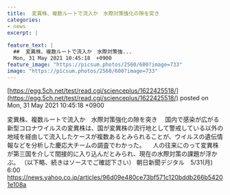 ```yaml
---
title:  変異株、複数ルートで流入か　水際対策強化の隙を突き  
categories:
- news
excerpt: |
  
feature_text: |
  ##  変異株、複数ルートで流入か　水際対策強...
  Mon, 31 May 2021 10:45:18  +0900
feature_image: "https://picsum.photos/2560/600?image=733"
image: "https://picsum.photos/2560/600?image=733"
---
```


[https://egg.5ch.net/test/read.cgi/scienceplus/1622425518/](https://egg.5ch.net/test/read.cgi/scienceplus/1622425518/)
posted on Mon, 31 May 2021 10:45:18  +0900

<!--more-->

変異株、複数ルートで流入か　水際対策強化の隙を突き 　国内で感染が広がる新型コロナウイルスの変異株は、国が変異株の流行地として警戒している以外の地域を経由して流入したケースが複数あるとみられることが、ウイルスの遺伝情報などを分析した慶応大チームの調査でわかった。 　人の往来にのって変異株が第三国を介して間接的に入り込んだとみられ、現在の水際対策の課題が浮かぶ。 （以下略、続きはソースでご確認下さい） 朝日新聞デジタル　5/31(月) 6:00 https://news.yahoo.co.jp/articles/96d09e480ce73bf571c120bddb266b54201e108a
